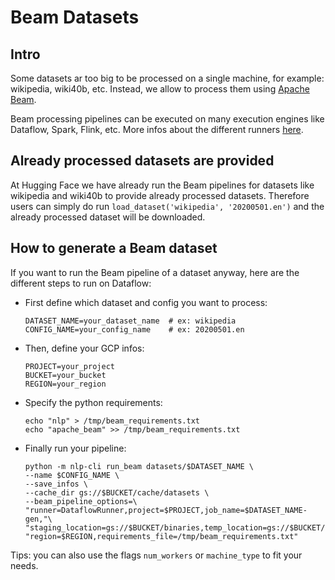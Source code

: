 # Beam Datasets

## Intro

Some datasets ar too big to be processed on a single machine, for example: wikipedia, wiki40b, etc.
Instead, we allow to process them using [Apache Beam](https://beam.apache.org/).

Beam processing pipelines can be executed on many execution engines like Dataflow, Spark, Flink, etc.
More infos about the different runners [here](https://beam.apache.org/documentation/runners/capability-matrix/).

## Already processed datasets are provided

At Hugging Face we have already run the Beam pipelines for datasets like wikipedia and wiki40b to provide already processed datasets. Therefore users can simply do run `load_dataset('wikipedia', '20200501.en')` and the already processed dataset will be downloaded.

## How to generate a Beam dataset

If you want to run the Beam pipeline of a dataset anyway, here are the different steps to run on Dataflow:

- First define which dataset and config you want to process:

    ```
    DATASET_NAME=your_dataset_name  # ex: wikipedia
    CONFIG_NAME=your_config_name    # ex: 20200501.en
    ```
- Then, define your GCP infos:

    ```
    PROJECT=your_project
    BUCKET=your_bucket
    REGION=your_region
    ```
- Specify the python requirements:

    ```
    echo "nlp" > /tmp/beam_requirements.txt
    echo "apache_beam" >> /tmp/beam_requirements.txt
    ```
- Finally run your pipeline:

    ```
    python -m nlp-cli run_beam datasets/$DATASET_NAME \
    --name $CONFIG_NAME \
    --save_infos \
    --cache_dir gs://$BUCKET/cache/datasets \
    --beam_pipeline_options=\
    "runner=DataflowRunner,project=$PROJECT,job_name=$DATASET_NAME-gen,"\
    "staging_location=gs://$BUCKET/binaries,temp_location=gs://$BUCKET/temp,"\
    "region=$REGION,requirements_file=/tmp/beam_requirements.txt"
    ```

Tips: you can also use the flags `num_workers` or `machine_type` to fit your needs.
